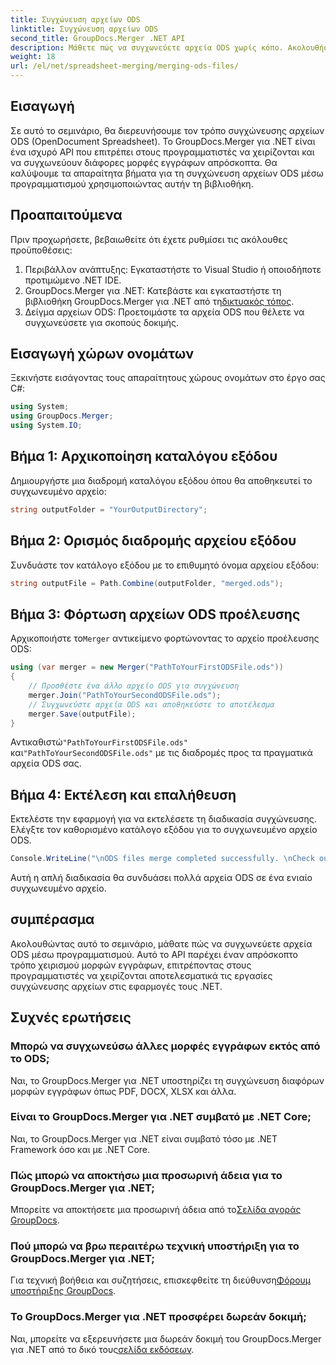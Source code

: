```yaml
---
title: Συγχώνευση αρχείων ODS
linktitle: Συγχώνευση αρχείων ODS
second_title: GroupDocs.Merger .NET API
description: Μάθετε πώς να συγχωνεύετε αρχεία ODS χωρίς κόπο. Ακολουθήστε τον οδηγό βήμα προς βήμα για απρόσκοπτη επεξεργασία εγγράφων.
weight: 18
url: /el/net/spreadsheet-merging/merging-ods-files/
---
```

## Εισαγωγή
Σε αυτό το σεμινάριο, θα διερευνήσουμε τον τρόπο συγχώνευσης αρχείων ODS (OpenDocument Spreadsheet). Το GroupDocs.Merger για .NET είναι ένα ισχυρό API που επιτρέπει στους προγραμματιστές να χειρίζονται και να συγχωνεύουν διάφορες μορφές εγγράφων απρόσκοπτα. Θα καλύψουμε τα απαραίτητα βήματα για τη συγχώνευση αρχείων ODS μέσω προγραμματισμού χρησιμοποιώντας αυτήν τη βιβλιοθήκη.
## Προαπαιτούμενα
Πριν προχωρήσετε, βεβαιωθείτε ότι έχετε ρυθμίσει τις ακόλουθες προϋποθέσεις:
1. Περιβάλλον ανάπτυξης: Εγκαταστήστε το Visual Studio ή οποιοδήποτε προτιμώμενο .NET IDE.
2.  GroupDocs.Merger για .NET: Κατεβάστε και εγκαταστήστε τη βιβλιοθήκη GroupDocs.Merger για .NET από τη[δικτυακός τόπος](https://releases.groupdocs.com/merger/net/).
3. Δείγμα αρχείων ODS: Προετοιμάστε τα αρχεία ODS που θέλετε να συγχωνεύσετε για σκοπούς δοκιμής.

## Εισαγωγή χώρων ονομάτων
Ξεκινήστε εισάγοντας τους απαραίτητους χώρους ονομάτων στο έργο σας C#:
```csharp
using System; 
using GroupDocs.Merger;
using System.IO;
```
## Βήμα 1: Αρχικοποίηση καταλόγου εξόδου
Δημιουργήστε μια διαδρομή καταλόγου εξόδου όπου θα αποθηκευτεί το συγχωνευμένο αρχείο:
```csharp
string outputFolder = "YourOutputDirectory";
```
## Βήμα 2: Ορισμός διαδρομής αρχείου εξόδου
Συνδυάστε τον κατάλογο εξόδου με το επιθυμητό όνομα αρχείου εξόδου:
```csharp
string outputFile = Path.Combine(outputFolder, "merged.ods");
```
## Βήμα 3: Φόρτωση αρχείων ODS προέλευσης
 Αρχικοποιήστε το`Merger` αντικείμενο φορτώνοντας το αρχείο προέλευσης ODS:
```csharp
using (var merger = new Merger("PathToYourFirstODSFile.ods"))
{
    // Προσθέστε ένα άλλο αρχείο ODS για συγχώνευση
    merger.Join("PathToYourSecondODSFile.ods");
    // Συγχωνεύστε αρχεία ODS και αποθηκεύστε το αποτέλεσμα
    merger.Save(outputFile);
}
```
 Αντικαθιστώ`"PathToYourFirstODSFile.ods"` και`"PathToYourSecondODSFile.ods"` με τις διαδρομές προς τα πραγματικά αρχεία ODS σας.
## Βήμα 4: Εκτέλεση και επαλήθευση
Εκτελέστε την εφαρμογή για να εκτελέσετε τη διαδικασία συγχώνευσης. Ελέγξτε τον καθορισμένο κατάλογο εξόδου για το συγχωνευμένο αρχείο ODS.
```csharp
Console.WriteLine("\nODS files merge completed successfully. \nCheck output in {0}", outputFolder);
```
Αυτή η απλή διαδικασία θα συνδυάσει πολλά αρχεία ODS σε ένα ενιαίο συγχωνευμένο αρχείο.

## συμπέρασμα
Ακολουθώντας αυτό το σεμινάριο, μάθατε πώς να συγχωνεύετε αρχεία ODS μέσω προγραμματισμού. Αυτό το API παρέχει έναν απρόσκοπτο τρόπο χειρισμού μορφών εγγράφων, επιτρέποντας στους προγραμματιστές να χειρίζονται αποτελεσματικά τις εργασίες συγχώνευσης αρχείων στις εφαρμογές τους .NET.

## Συχνές ερωτήσεις
### Μπορώ να συγχωνεύσω άλλες μορφές εγγράφων εκτός από το ODS;
Ναι, το GroupDocs.Merger για .NET υποστηρίζει τη συγχώνευση διαφόρων μορφών εγγράφων όπως PDF, DOCX, XLSX και άλλα.
### Είναι το GroupDocs.Merger για .NET συμβατό με .NET Core;
Ναι, το GroupDocs.Merger για .NET είναι συμβατό τόσο με .NET Framework όσο και με .NET Core.
### Πώς μπορώ να αποκτήσω μια προσωρινή άδεια για το GroupDocs.Merger για .NET;
 Μπορείτε να αποκτήσετε μια προσωρινή άδεια από το[Σελίδα αγοράς GroupDocs](https://purchase.groupdocs.com/temporary-license/).
### Πού μπορώ να βρω περαιτέρω τεχνική υποστήριξη για το GroupDocs.Merger για .NET;
 Για τεχνική βοήθεια και συζητήσεις, επισκεφθείτε τη διεύθυνση[Φόρουμ υποστήριξης GroupDocs](https://forum.groupdocs.com/c/merger/32).
### Το GroupDocs.Merger για .NET προσφέρει δωρεάν δοκιμή;
 Ναι, μπορείτε να εξερευνήσετε μια δωρεάν δοκιμή του GroupDocs.Merger για .NET από το δικό τους[σελίδα εκδόσεων](https://releases.groupdocs.com/).